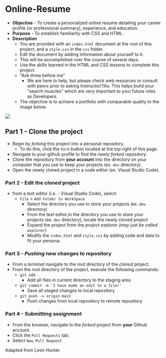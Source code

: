 # Online-Resume

* **Objective** - To create a personalized online resume detailing your career profile (or professional summary), experience, and education.
* **Purpose** - To establish familiarity with CSS and HTML.
* **Description**
    * You are provided with an `index.html` document at the root of this project, and a `style.css` in the `css` folder.
    * Edit the document by adding information about yourself to it.
    * This will be accomplished over the course of several days.
    * Use the skills learned in the HTML and CSS lessons to complete this project.
    * "Ask three before me"
        * We are here to help, but please check web resources or consult with peers prior to asking Instructor/TAs. This   helps build your "search muscles" which are very important to your future roles as Developers.
    * The objective is to achieve a portfolio with comparable quality to the image below.

![](./img/portfolio-example.png)

## Part 1 - Clone the project

* Begin by _forking_ this project into a personal repository.
   * To do this, click the `Fork` button located at the top right of this page.
* Navigate to your github profile to find the _newly forked repository_.
* Clone the repository from **your account** into the directory on your computer that you use to keep your projects (ex. `dev` directory).
* Open the newly cloned project in a code editor (ex. Visual Studio Code).

### Part 2 - Edit the _cloned_ project

* from a text editor (i.e. - Visual Studio Code), select:
  * `File` > `Add Folder to WorkSpace`
    * Select the directory you use to store your projects (ex. `dev` directory) 
    * From the text editor,in the directory you use to store your projects (ex. `dev` directory), locate the newly cloned project
    * Expand the project from the _project explorer (may just be called `explorer`)_
    * Modify the `index.html` and `style.css` by adding code and data to fit your persona.

### Part 3 - _Pushing_ new changes to repository

* From a _terminal_ navigate to the root directory of the _cloned_ project.
* From the root directory of the project, execute the following commands:
    * `git add .`
        * Add all files in current directory to the staging area       
    * `git commit -m 'I have made an edit to a file!'`
        * Save all staged changes to local repository
    * `git push -u origin main`
        * Push changes from local repository to remote repository

### Part 4 - Submitting assignment

* From the browser, navigate to the _forked_ project from **your** Github account.
* Click the `Pull Requests` tab.
* Select `New Pull Request`

Adapted from Leon Hunter.